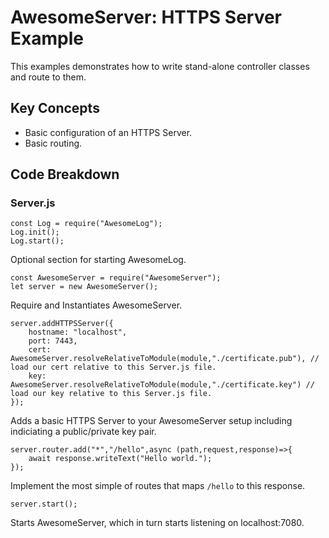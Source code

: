 # AwesomeServer: HTTPS Server Example

This examples demonstrates how to write stand-alone controller classes and route to them.

## Key Concepts

 - Basic configuration of an HTTPS Server.
 - Basic routing.

## Code Breakdown

### Server.js

```
const Log = require("AwesomeLog");
Log.init();
Log.start();
```

Optional section for starting AwesomeLog.

```
const AwesomeServer = require("AwesomeServer");
let server = new AwesomeServer();
```

Require and Instantiates AwesomeServer.

```
server.addHTTPSServer({
	hostname: "localhost",
	port: 7443,
	cert: AwesomeServer.resolveRelativeToModule(module,"./certificate.pub"), // load our cert relative to this Server.js file.
	key: AwesomeServer.resolveRelativeToModule(module,"./certificate.key") // load our key relative to this Server.js file.
});
```

Adds a basic HTTPS Server to your AwesomeServer setup including indiciating a public/private key pair.

```
server.router.add("*","/hello",async (path,request,response)=>{
	await response.writeText("Hello world.");
});
```

Implement the most simple of routes that maps `/hello` to this response.

```
server.start();
```

Starts AwesomeServer, which in turn starts listening on localhost:7080.
